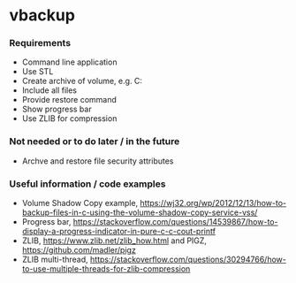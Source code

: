 # vbackup

### Requirements
* Command line application
* Use STL
* Create archive of volume, e.g. C:
* Include all files
* Provide restore command
* Show progress bar
* Use ZLIB for compression

### Not needed or to do later / in the future
* Archve and restore file security attributes

### Useful information / code examples

* Volume Shadow Copy example, https://wj32.org/wp/2012/12/13/how-to-backup-files-in-c-using-the-volume-shadow-copy-service-vss/
* Progress bar, https://stackoverflow.com/questions/14539867/how-to-display-a-progress-indicator-in-pure-c-c-cout-printf
* ZLIB, https://www.zlib.net/zlib_how.html and PIGZ, https://github.com/madler/pigz
* ZLIB multi-thread, https://stackoverflow.com/questions/30294766/how-to-use-multiple-threads-for-zlib-compression

